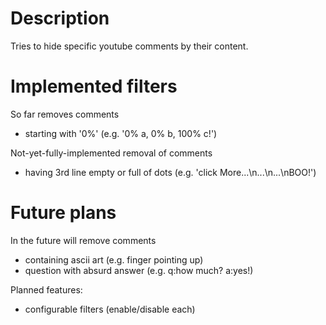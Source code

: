 # Description

Tries to hide specific youtube comments by their content.

# Implemented filters

So far removes comments

 - starting with '0%' (e.g. '0% a, 0% b, 100% c!')

Not-yet-fully-implemented removal of comments

 - having 3rd line empty or full of dots (e.g. 'click More...\n...\n...\nBOO!')

# Future plans

In the future will remove comments

 - containing ascii art (e.g. finger pointing up)
 - question with absurd answer (e.g. q:how much? a:yes!)

Planned features:
 - configurable filters (enable/disable each)
